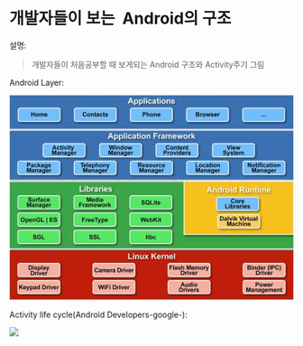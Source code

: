 # 개발자들이 보는  Android의 구조
설명:
> 개발자들이 처음공부할 때 보게되는 Android 구조와 Activity주기 그림 

Android Layer:

![](/images/image11.jpg)

Activity life cycle(Android Developers-google-):

![](https://developer.android.com/images/activity_lifecycle.png)
